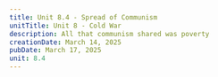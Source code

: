 ```yaml
---
title: Unit 8.4 - Spread of Communism
unitTitle: Unit 8 - Cold War
description: All that communism shared was poverty
creationDate: March 14, 2025
pubDate: March 17, 2025
unit: 8.4
---
```

